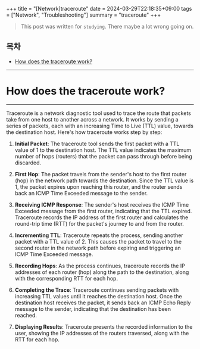 +++
title = "[Network]traceroute"
date = 2024-03-29T22:18:35+09:00
tags = ["Network", "Troubleshooting"]
summary = "traceroute"
+++
> This post was written for `studying`. There maybe a lot wrong going on.

## 목차
* [How does the traceroute work?](#how-does-the-traceroute-work)

---

# How does the traceroute work?
---

Traceroute is a network diagnostic tool used to trace the route that packets take from one host to another across a network. It works by sending a series of packets, each with an increasing Time to Live (TTL) value, towards the destination host. Here's how traceroute works step by step:

1. **Initial Packet**: The traceroute tool sends the first packet with a TTL value of 1 to the destination host. The TTL value indicates the maximum number of hops (routers) that the packet can pass through before being discarded.

2. **First Hop**: The packet travels from the sender's host to the first router (hop) in the network path towards the destination. Since the TTL value is 1, the packet expires upon reaching this router, and the router sends back an ICMP Time Exceeded message to the sender.

3. **Receiving ICMP Response**: The sender's host receives the ICMP Time Exceeded message from the first router, indicating that the TTL expired. Traceroute records the IP address of the first router and calculates the round-trip time (RTT) for the packet's journey to and from the router.

4. **Incrementing TTL**: Traceroute repeats the process, sending another packet with a TTL value of 2. This causes the packet to travel to the second router in the network path before expiring and triggering an ICMP Time Exceeded message.

5. **Recording Hops**: As the process continues, traceroute records the IP addresses of each router (hop) along the path to the destination, along with the corresponding RTT for each hop.

6. **Completing the Trace**: Traceroute continues sending packets with increasing TTL values until it reaches the destination host. Once the destination host receives the packet, it sends back an ICMP Echo Reply message to the sender, indicating that the destination has been reached.

7. **Displaying Results**: Traceroute presents the recorded information to the user, showing the IP addresses of the routers traversed, along with the RTT for each hop.
